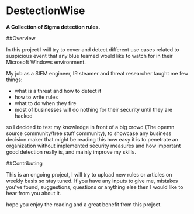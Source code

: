 # DestectionWise
**A Collection of Sigma detection rules.**

##Overview

In this project I will try to cover and detect different use cases related to suspicious event that any blue teamed would like to watch for in their Microsoft Windows environment.

My job as a SIEM engineer, IR steamer and threat researcher taught me few things:

* what is a threat and how to detect it
* how to write rules
* what to do when they fire
* most of businesses will do nothing for their security until they are hacked

so I decided to test my knowledge in front of a big crowd (The opemn source community/free stuff community), to showcase any business decision maker that might be reading this how easy it is to penetrate an organization without implemented security measures and how important good detection really is, and mainly improve my skills.

##Contributing

This is an ongoing project, I will try to upload new rules or articles on weekly basis so stay tuned.
If you have any inputs to give me, mistakes you've found, suggestions, questions or anything else then I would like to hear from you about it.

hope you enjoy the reading and a great benefit from this project.
